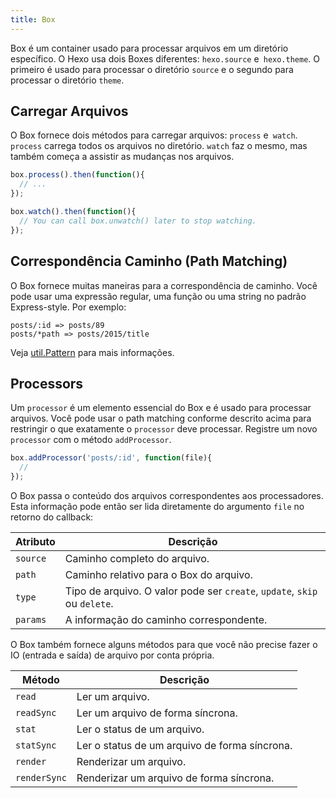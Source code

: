```yaml
---
title: Box
---
```


Box é um container usado para processar arquivos em um diretório específico. O Hexo usa dois Boxes diferentes: `hexo.source` e` hexo.theme`. O primeiro é usado para processar o diretório `source` e o segundo para processar o diretório `theme`.

## Carregar Arquivos

O Box fornece dois métodos para carregar arquivos: `process` e` watch`. `process` carrega todos os arquivos no diretório. `watch` faz o mesmo, mas também começa a assistir as mudanças nos arquivos.

``` js
box.process().then(function(){
  // ...
});

box.watch().then(function(){
  // You can call box.unwatch() later to stop watching.
});
```

## Correspondência Caminho (Path Matching)

O Box fornece muitas maneiras para a correspondência de caminho. Você pode usar uma expressão regular, uma função ou uma string no padrão Express-style. Por exemplo:

``` plain
posts/:id => posts/89
posts/*path => posts/2015/title
```

Veja [util.Pattern] para mais informações.

## Processors

Um `processor` é um elemento essencial do Box e é usado para processar arquivos. Você pode usar o path matching conforme descrito acima para restringir o que exatamente o `processor` deve processar. Registre um novo `processor` com o método `addProcessor`.

``` js
box.addProcessor('posts/:id', function(file){
  //
});
```

O Box passa o conteúdo dos arquivos correspondentes aos processadores. Esta informação pode então ser lida diretamente do argumento `file` no retorno do callback:

Atributo | Descrição
--- | ---
`source` | Caminho completo do arquivo.
`path` | Caminho relativo para o Box do arquivo.
`type` | Tipo de arquivo. O valor pode ser `create`, `update`, `skip` ou `delete`.
`params` | A informação do caminho correspondente.

O Box também fornece alguns métodos para que você não precise fazer o IO (entrada e saída) de arquivo por conta própria.

Método | Descrição
--- | ---
`read` | Ler um arquivo.
`readSync` | Ler um arquivo de forma síncrona.
`stat` | Ler o status de um arquivo.
`statSync` | Ler o status de um arquivo de forma síncrona.
`render` | Renderizar um arquivo.
`renderSync` | Renderizar um arquivo de forma síncrona.

[util.Pattern]: https://github.com/hexojs/hexo-util#patternrule
